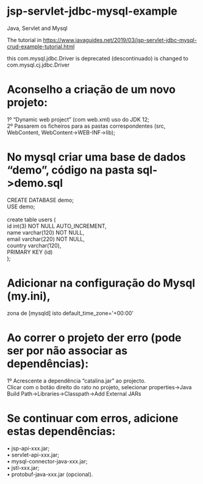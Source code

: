 # jsp-servlet-jdbc-mysql-example
 Java, Servlet and Mysql

The tutorial in
https://www.javaguides.net/2019/03/jsp-servlet-jdbc-mysql-crud-example-tutorial.html

this com.mysql.jdbc.Driver is deprecated (descontinuado) is changed to com.mysql.cj.jdbc.Driver


# Aconselho a criação de um novo projeto:
1º “Dynamic web project” (com web.xml) uso do JDK 12;<br>
2º Passarem os ficheiros para as pastas correspondentes (src, WebContent, WebContent->WEB-INF->lib);

# No mysql criar uma base de dados “demo”, código na pasta sql->demo.sql
CREATE DATABASE demo;<br>
USE demo;<br>
<br>
create table users (<br>
 id  int(3) NOT NULL AUTO_INCREMENT,<br>
 name varchar(120) NOT NULL,<br>
 email varchar(220) NOT NULL,<br>
 country varchar(120),<br>
 PRIMARY KEY (id)<br>
);<br>

# Adicionar na configuração do Mysql (my.ini),
zona de [mysqld] isto default_time_zone='+00:00'

# Ao correr o projeto der erro (pode ser por não associar as dependências):<br>
1º Acrescente a dependência “catalina.jar” ao projecto.<br>
Clicar com o botão direito do rato no projeto, selecionar properties->Java Build Path->Libraries->Classpath->Add External JARs<br>
# Se continuar com erros, adicione estas dependências:<br>
•	jsp-api-xxx.jar;<br>
•	servlet-api-xxx.jar;<br>
•	mysql-connector-java-xxx.jar;<br>
•	jstl-xxx.jar;<br>
•	protobuf-java-xxx.jar (opcional).<br>
